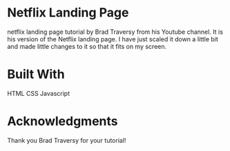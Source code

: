 # Netflix Landing Page
netflix landing page tutorial by Brad Traversy from his Youtube channel. It is his version of the Netflix landing page. I have just scaled it down a little bit and made little changes to it so that it fits on my screen.

# Built With
HTML
CSS
Javascript

# Acknowledgments
Thank you Brad Traversy for your tutorial!